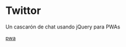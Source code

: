 # Twittor

Un cascarón de chat usando jQuery para PWAs

[pwa][webpage]

[webpage]: https://g00z-g00z.github.io/twittor-curso/
